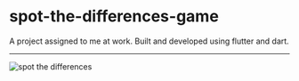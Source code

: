 # spot-the-differences-game
A project assigned to me at work. Built and developed using flutter and dart.
<br>

---
![spot the differences](https://github.com/peterdobrev/spot-the-differences-application/assets/78638859/82c60a7a-210b-471b-9e1c-3ca54e314073)
